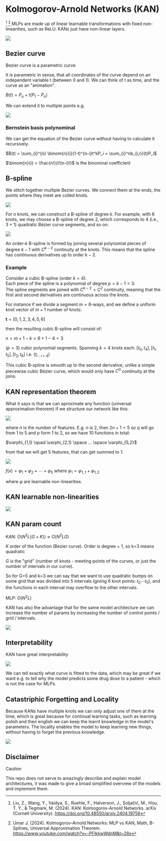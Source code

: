 # Kolmogorov-Arnold Networks (KAN)

[^1] [^2] MLPs are made up of linear learnable transformations with fixed non-linearities, such as ReLU. KANs just have non-linear layers. 

![](./img/kan_vs_mlp.png)

## Bezier curve
Bezier curve is a parametric curve

It is parametric in sense, that all coordinates of the curve depend on an independent variable t (between 0 and 1). We can think of t as time, and the curve as an "animation".

$B(t) = P_o + t(P_{1} - P_o)$

We can extend it to multiple points e.g.

![](./img/bezier_curve.png)

### Bernstein basis polynominal
We can get the equation of the Bezier curve without having to calculate it recursively.

$B(t) = \sum_{i}^{n} \binom{n}{i}(1-t)^{n-i}t^kP_i = \sum_{i}^nb_{i,n}(t)P_i$

$\binom{n}{i} = \frac{n!}{i!(n-i)!}$ is the binominal coefficient

## B-spline
We stitch together multiple Bezier curves. We connect them at the ends, the points where they meet are colled knots.

![](./img/b-spline.png)

For $n$ knots, we can construct a B-spline of degree $k$. For example, with $6$ knots, we may choose a B-spline of degree $2$, which corresponds to $4$ (i.e., $3 + 1$) quadratic Bézier curve segments, and so on.


![](./img/b-spline-deg.png)

An order-$k$ B-spline is formed by joining several polynomial pieces of degree $k - 1$ with $C^{k-2}$ continuity at the knots. This means that the spline has continuous derivatives up to order $k - 2$.

### Example
Consider a cubic B-spline (order $k = 4$).  
Each piece of the spline is a polynomial of degree $p = k - 1 = 3$.  
The spline segments are joined with $C^{k-2} = C^2$ continuity, meaning that the first and second derivatives are continuous across the knots.

For instance if we divide a segment $m=6$-ways, and we define a uniform knot vector of $m+1$ number of knots:

$\mathbf{t} = [0, 1, 2, 3, 4, 5, 6]$

then the resulting cubic B-spline will consist of:

$n=m+1-k=6+1-4=3$

$(p=3)$ cubic polynomial segments. Spanning $k=4$ knots each: $[t_0, t_4], [t_1, t_5], [t_2, t_6]$ i.e. $(t_{i:i+4})$

This cubic B-spline is smooth up to the second derivative, unlike a simple piecewise cubic Bézier curve, which would only have $C^0$ continuity at the joins.

## KAN representation theorem
What it says is that we can aproximate any function (universal approximation theorem) if we structure our network like this:

![](./img/theorem.png)

where $n$ is the number of features. E.g. $n$ is 2, then $2n+1=5$ so $q$ will go from 1 to 5 and p form 1 to 2, so we have 10 functions in total:

$\varphi_{1,1} \quad \varphi_{2,1} \space ... \space \varphi_{5,2}$

from that we will get 5 features, that can get summed to 1.

![](./img/kan_over.png)

$f(x) = \varphi_{1} + \varphi_{2} + \cdots + \varphi_{5}$ where $\varphi_{1} = \varphi_{1,1} + \varphi_{1,2}$

where $\varphi$ are learnable non-linearities.

## KAN learnable non-linearities
![](./img/kan_params.png)

## KAN param count

KAN: $O(N^2L(G+K)) \approx O(N^2LG)$

$K$ order of the function (Bezier curve). Order is degree + 1, so k=3 means quadratic

$G$ is the "grid" (number of knots - meeting points of the curves, or just the number of intervals in our curve).

So for G=5 and k=3 we can say that we want to use quadratic bumps on some grid that was divided into 5 intervals (giving 6 knot points: $t_0 \cdots t_5$), and the functions in each interval may overflow to the other intervals.

MLP: $O(N^2L)$

KAN has also the advantage that for the same model architecture we can increase the number of params by increasing the number of control points / grid / intervals.

![](./img/kan_grid.png)

## Interpretability
KAN have great interpretability

![](./img/kan_interp.png)

We can tell exactly what curve is fitted to the data, which may be great if we want e.g. to tell why the model predicts some drug dose to a patient - which is not the case for MLPs.

## Catastriphic Forgetting and Locality
Because KANs have multiple knots we can only adjust one of them at the time, which is great because for continual learning tasks, such as learning polish and then english we can keep the learnt knowledge in the model's parameters. The locality enables the model to keep learning new things, without having to forget the previous knowledge.

![](./img/kan_cont.png)

## Disclaimer
> [!CAUTION]
> This repo does not serve to amazingly describe and explain model architectures, it was made to give a broad simplified overview of the models and implement them.

[^1]: Liu, Z., Wang, Y., Vaidya, S., Ruehle, F., Halverson, J., Soljačić, M., Hou, T. Y., & Tegmark, M. (2024). KAN: Kolmogorov-Arnold Networks. arXiv (Cornell University). https://doi.org/10.48550/arxiv.2404.19756

[^2]: Umar J. (2024). Kolmogorov-Arnold Networks: MLP vs KAN, Math, B-Splines, Universal Approximation Theorem. https://www.youtube.com/watch?v=-PFIkkwWdnM&t=28s